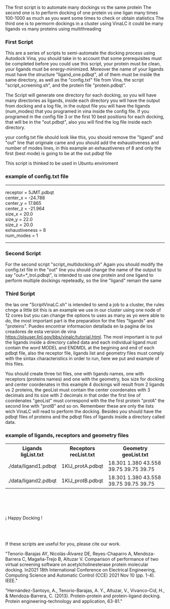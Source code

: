 The first script is to automate many dockings vs the same protein
The second one is to perform docking of one protein vs one ligan many times 100-1000 as much as you want some times to check or obtain statistics
The third one is to permorm dockings in a cluster using VinaLC it could be many ligands vs many proteins using multithreading 

### First Script
This are a series of scripts to semi-automate the docking process using Autodock Vina, you should take in to account that some prerequisites must be completed 
before you could use this script, your protein must be clean, your ligands must be energy-minimized. Moreover the name of your ligands must have the
structure "ligand_one.pdbqt", all of them must be inside the same directory, as well as the "config.txt" file from Vina, the script "script_screening.sh", 
and the protein file "protein.pdbqt".

The Script will generate one directory for each docking, so you will have many directories as ligands, inside each directory you will have the output from docking
and a log file, in the output file you will have the ligands (num_modes) that you programed in vina inside the config file. If you programed in the config file 3 or the 
first 10 best positions for each docking, that will be in the "out.pdbqt", also you will find the log file inside each directory.

your config.txt file should look like this, you should remove the "ligand" and "out" line that originale came and 
you should add the exhaustiveness and number of modes lines, in this example an exhaustivenes of 8 and only the first (best mode)
is going to be at the out.pdbqt file

This script is thinked to be used in Ubuntu enviroment

### example of config.txt file
----------------------------------------------------------

receptor = 5JMT.pdbqt <br /> 
center_x = -24.788 <br />
center_y = 17.865 <br />
center_z = -21.964 <br />
size_x = 20.0 <br />
size_y = 22.0 <br />
size_z = 20.0 <br />
exhaustiveness = 8 <br />
num_modes = 1 <br />

------------------------------------------------------------

### Second Script
For the second script "script_multidocking.sh" Again you should modify the config.txt file in the "out" line you should change the name of the output to say
"out=*_trol.pdbqt", is intended to use one protein and one ligand to perform multiple dockings repeteadly, so the line "ligand" remain the same 

### Third Script
the las one "ScriptVinaLC.sh" is intended to send a job to a cluster, the rules chnge a little bit this is an example we use in our cluster
using one node of 12 cores but you can change the options to uses as many as yo were able to do, the most important part is the preparation for
the files "ligands" and "proteins". Puedes encontrar informacion detallada en la pagina de los creadores de esta version de vina https://plsuser.llnl.gov/bbs/vinalc/tutorial.html. The most important is to put the ligands inside a directory called data and each individual
ligand must contain the word MODEL and ENDMDL at the begining and end of each pdbqt file, also the receptor file, ligands list and geometry files 
must comply with the sintax characteristics in order to run, here we put and example of this files.

You should create three txt files, one with ligands names, one with receptors (proteins names) and one with the geometry, box size for docking and center coordenates
in this example 4 dockings will result from 2 ligands vs 2 proteins, the geoList must contain the center coordenates with 3 decimals and its size with 2 decimals in that order
the first line of coordenates "geoList" must correspond with the the first protein  "protA" the second line with "protB" and so on. Remembeer these are only the lists wich VinaLC will read to perform the docking. Besides you should have the pdbqt files of proteins and the pdbqt files of ligands inside a directory called data.


### example of ligands, receptors and geometry files
<table class="default">

  <tr>
    <th>Ligands <br> ligList.txt</th>
    <th>Receptors <br> recList.txt</th>
    <th>Geometry <br> geoList.txt</th>
  </tr>
  <tr>
    <td>./data/ligand1.pdbqt</td>
    <td>1KIJ_protA.pdbqt</td>
    <td>18.301 1.380 43.558 39.75 39.75 39.75</td>
  </tr>
  <tr>
    <td>./data/ligand2.pdbqt</td>
    <td>1KIJ_protB.pdbqt</td>
    <td>18.301 1.380 43.558 39.75 39.75 39.75</td>
  </tr>
 
  </tr>
</table>
<br>
<br>
<br>
<br>
¡ Happy Docking !
<br>
<br>
<br>
<br>

If these scripts are useful for you, please cite our work.

"Tenorio-Barajas AY, Nicolás-Álvarez DE, Reyes-Chaparro A, Mendoza-Barrera C, Magaña-Trejo B, Altuzar V. Comparison of performance of two virtual screening software on acetylcholinesterase protein molecular docking. In2021 18th International Conference on Electrical Engineering, Computing Science and Automatic Control (CCE) 2021 Nov 10 (pp. 1-4). IEEE." <br >

"Hernández-Santoyo, A., Tenorio-Barajas, A. Y., Altuzar, V., Vivanco-Cid, H., & Mendoza-Barrera, C. (2013). Protein-protein and protein-ligand docking. Protein engineering-technology and application, 63-81."














